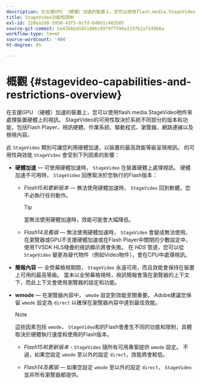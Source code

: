 ```yaml
---
description: 在支援GPU （硬體）加速的裝置上，您可以使用flash.media.StageVideo物件來處理裝置硬體上的視訊。 StageVideo的可用性取決於系統不同部分的版本和功能，包括Flash Player、視訊硬體、作業系統、驅動程式、瀏覽器、網路連線以及檢視內容。
title: StageVideo功能和限制
exl-id: 228ea2d0-5950-43f5-8cfd-640d1c482b05
source-git-commit: be43bbbd1051886c8979ff590a3197b2a7249b6a
workflow-type: tm+mt
source-wordcount: '404'
ht-degree: 0%

---
```


# 概觀 {#stagevideo-capabilities-and-restrictions-overview}

在支援GPU （硬體）加速的裝置上，您可以使用flash.media.StageVideo物件來處理裝置硬體上的視訊。 StageVideo的可用性取決於系統不同部分的版本和功能，包括Flash Player、視訊硬體、作業系統、驅動程式、瀏覽器、網路連線以及檢視內容。

此 `StageVideo` 類別可讓您利用硬體加速，以裝置的最高效能等級呈現視訊。 的可用性與效能 `StageVideo` 會受到下列因素的影響：

* **硬體加速**  — 可使用硬體加速時， `StageVideo` 在裝置硬體上處理視訊。 硬體加速不可用時， `StageVideo` 回應取決於您執行的Flash版本：

   * *Flash15和更新版本*  — 無法使用硬體加速時， `StageVideo` 回到軟體，您不必執行任何動作。

      >[!TIP]
      >
      >當無法使用硬體加速時，效能可能會大幅降低。

   * *Flash14及舊版*  — 無法使用硬體加速時， `StageVideo` 會變成無法使用。 在瀏覽器或GPU不支援硬體加速或在Flash Player中關閉的少數設定中，使用TVSDK HLS棧疊的視訊顯示將會失敗。 在 *HDS* 管道，您可以從 `StageVideo` 變更為替代物件（例如Video物件），會在CPU中處理視訊。

* **簡報內容**  — 全熒幕檢視期間， `StageVideo` 永遠可用，而且效能會保持在裝置上可用的最高等級。 當未以全熒幕檢視時，視訊簡報會落在瀏覽器的上下文下，而此上下文會使用瀏覽器的設定和功能。

* **wmode**  — 在瀏覽器內容中， `wmode` 設定對效能至關重要。 Adobe建議您保留 `wmode` 設定為 `direct` 以確保在瀏覽器內容中達到最佳效能。

   >[!NOTE]
   >
   >這些因素包括 `wmode`， `StageVideo`和的Flash會產生不同的功能和限制，具體取決於硬體執行速度和使用的Flash版本。

   * *Flash15和更新版本* - `StageVideo` 隨所有可用專案提供 `wmode` 設定。 不過，如果您設定 `wmode` 至以外的設定 `direct`，效能將會較低。

   * *Flash14及舊版*  — 如果您設定 `wmode` 至以外的設定 `direct`， `StageVideo` 並非所有瀏覽器都提供。
